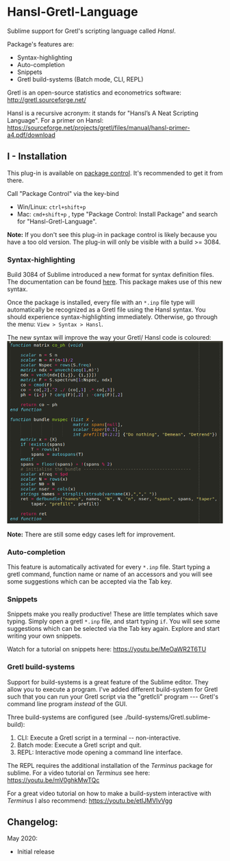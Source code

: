 # Hansl-Gretl-Language

Sublime support for Gretl's scripting language called *Hansl*.

Package's features are:
* Syntax-highlighting
* Auto-completion
* Snippets
* Gretl build-systems (Batch mode, CLI, REPL)

Gretl is an open-source statistics and econometrics software: http://gretl.sourceforge.net/

Hansl is a recursive acronym: it stands for "Hansl’s A Neat Scripting Language". For a primer on Hansl:
https://sourceforge.net/projects/gretl/files/manual/hansl-primer-a4.pdf/download


## I - Installation

This plug-in is available on [package control](https://packagecontrol.io/packages/Hansl-Gretl-Language). It's recommended to get it from there.

Call "Package Control" via the key-bind
- Win/Linux: ```ctrl+shift+p```
- Mac: ```cmd+shift+p```
, type "Package Control: Install Package" and search for "Hansl-Gretl-Language".

**Note:** If you don't see this plug-in in package control is likely because you have a too old version. The plug-in will only be visible with a build >= 3084.


### Syntax-highlighting

Build 3084 of Sublime introduced a new format for syntax definition files.
The documentation can be found [here](http://www.sublimetext.com/docs/3/syntax.html). This package makes use of this new syntax.

Once the package is installed, every file with an ```*.inp``` file type will automatically be recognized as a Gretl file using the Hansl syntax. You should experience syntax-highlighting immediately. Otherwise, go through the menu: `View > Syntax > Hansl`.

The new syntax will improve the way your Gretl/ Hansl code is coloured:
![alt text][sample]

[sample]: https://raw.githubusercontent.com/atecon/Hansl-Gretl-Language/master/hansl_screenshot.png "Screen-shot of Hansl syntax"

**Note:** There are still some edgy cases left for improvement.


### Auto-completion

This feature is automatically activated for every ```*.inp``` file. Start typing a gretl command, function name or name of an accessors and you will see some suggestions which can be accepted via the Tab key.


### Snippets

Snippets make you really productive! These are little templates which save typing. Simply open a gretl ```*.inp``` file, and start typing ```if```. You will see some suggestions which can be selected via the Tab key again. Explore and start writing your own snippets.

Watch for a tutorial on snippets here: https://youtu.be/MeOaWR2T6TU

### Gretl build-systems

Support for build-systems is a great feature of the Sublime editor. They allow you to execute a program. I've added different build-system for Gretl such that you can run your Gretl script via the "gretlcli" program --- Gretl's command line program *instead* of the GUI.

Three build-systems are configured (see ./build-systems/Gretl.sublime-build):
1) CLI: Execute a Gretl script in a terminal -- non-interactive.
2) Batch mode: Execute a Gretl script and quit.
3) REPL: Interactive mode opening a command line interface.

The REPL requires the additional installation of the *Terminus* package for sublime. For a video tutorial on *Terminus* see here: https://youtu.be/mV0ghkMwTQc

For a great video tutorial on how to make a build-system interactive with *Terminus* I also recommend: https://youtu.be/etIJMVIvVgg


## Changelog:
 May 2020:
 - Initial release
